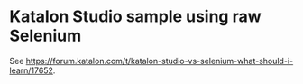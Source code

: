 # Katalon Studio sample using raw Selenium

See https://forum.katalon.com/t/katalon-studio-vs-selenium-what-should-i-learn/17652.
